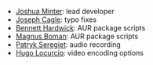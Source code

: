 - [Joshua Minter](https://github.com/matanui159): lead developer
- [Joseph Cagle](https://github.com/DarthFloopy): typo fixes
- [Bennett Hardwick](https://github.com/bennetthardwick): AUR package scripts
- [Magnus Boman](https://github.com/kattjevfel): AUR package scripts
- [Patryk Seregiet](https://github.com/pseregiet): audio recording
- [Hugo Locurcio](https://github.com/Calinou): video encoding options
